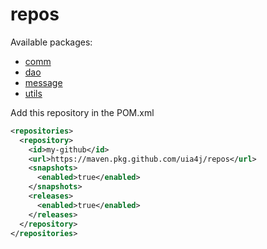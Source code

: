 # repos

Available packages:

* [comm](https://github.com/uia4j/uia-comm)
* [dao](https://github.com/uia4j/uia-dao)
* [message](https://github.com/uia4j/uia-message)
* [utils](https://github.com/uia4j/uia-utils)

Add this repository in the POM.xml

```xml
<repositories>
  <repository>
    <id>my-github</id>
    <url>https://maven.pkg.github.com/uia4j/repos</url>
    <snapshots>
      <enabled>true</enabled>
    </snapshots>
    <releases>
      <enabled>true</enabled>
    </releases>  
  </repository>
</repositories>
```

